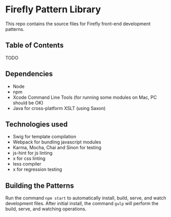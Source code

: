 # Firefly Pattern Library

This repo contains the source files for Firefly front-end development patterns.

## Table of Contents
TODO

## Dependencies
- Node
- npm
- Xcode Command Line Tools (for running some modules on Mac, PC should be OK)
- Java for cross-platform XSLT (using Saxon)

## Technologies used
- Swig for template compilation
- Webpack for bundling javascript modules
- Karma, Mocha, Chai and Sinon for testing
- js-hint for js linting
- x for css linting
- less compiler
- x for regression testing

## Building the Patterns
Run the command `npm start` to automatically install, build, serve, and watch development files.
After initial install, the command `gulp` will perform the build, serve, and watching operations.